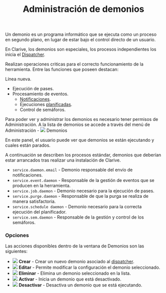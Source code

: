 ﻿---
title: Administración de demonios
index: 5000
icon: daemon
---
Un demonio es un programa informático que se ejecuta como un proceso en segundo plano, en lugar de estar bajo el control directo de un usuario.

En Clarive, los demonios son especiales, los procesos independientes los inicia el [Dispatcher](admin/dispatcher).

Realizan operaciones criticas para el correcto funcionamiento de la herramienta. Entre las funciones que poseen destacan:

Línea nueva.

* Ejecución de pases.
* Procesamiento de eventos.
    - [Notificaciones](admin/notifications).
    - Ejecuciones [planificadas](admin/scheduler).
    - Control de semáforos.

Para poder ver y administrar los demonios es necesario tener permisos de Administración. A la lista de demonios se accede a través del menú de Administración - <img src="/static/images/icons/daemon.svg" /> Demonios

En este panel, el usuario puede ver que demonios se están ejecutando y cuales están parados.

A continuación se describen los procesos estándar, demonios que deberían estar arrancados tras realizar una instalación de Clarive.

- `service.daemon.email` - Demonio responsable del envío de notificaciones.
- `service.event.daemon` - Responsable de la gestión de eventos que se producen en la herramienta.
- `service.job.daemon` - Demonio necesario para la ejecución de pases.
- `service.purge.daemon` - Responsable de que la purga se realiza de manera satisfactoria.
- `service.schedule daemon` - Demonio necesario para la correcta ejecución del planificador.
- `service.sem.daemon` - Responsable de la gestión y control de los semáforos.

### Opciones
Las acciones disponibles dentro de la ventana de Demonios son las siguientes:

- <img src="/static/images/icons/add.svg" /> **Crear** - Crear un nuevo demonio asociado al [dispatcher](admin/dispatcher).
- <img src="/static/images/icons/edit.svg" /> **Editar** - Permite modificar la configuración el demonio seleccionado.
- <img src="/static/images/icons/delete.svg" /> **Eliminar** - Elimina un demonio seleccionado en la lista.
- <img src="/static/images/icons/start.svg" /> **Activar** - Inicia un demonio que está desactivado.
- <img src="/static/images/icons/stop.svg" /> **Desactivar** - Desactiva un demonio que se está ejecutando.
